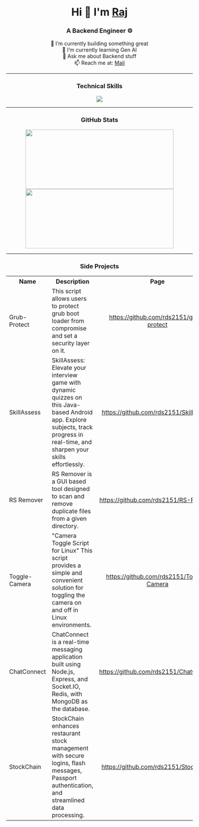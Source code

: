 <body>
  <div align="center">
    
# Hi 👋 I'm [Raj](https://www.linkedin.com/in/raj-shendkar)

### A Backend Engineer ⚙️

🔭 I’m currently building something great<br>
🌱 I’m currently learning Gen AI<br>
💬 Ask me about Backend stuff<br>
📫 Reach me at: [Mail](mailto:rajshendkar29@gmail.com)

----

### Technical Skills

  <p align="center">
    <img src="https://skillicons.dev/icons?i=linux,ubuntu,debian,kali,git,github,postman,vercel,netlify,aws,firebase,azure,bash,python,c,cs,cpp,java,js,mongo,mysql,postgres,redis,jenkins,docker,terraform,net,express,react,tensorflow,figma,eclipse,androidstudio,visualstudio,bun,bots,npm,regex,selenium,vite">
  </p>

---- 

### GitHub Stats

<span align="center">
<a href="http://www.github.com/rds2151">
<img src="https://github-readme-stats.vercel.app/api?username=rds2151&show_icons=true&hide=&count_private=true&title_color=3382ed&text_color=0f172a&icon_color=3382ed&bg_color=ffffff&hide_border=true&show_icons=true" width="400" height="160" />
<img src="https://github-readme-streak-stats.herokuapp.com/?user=rds2151&stroke=0f172a&background=ffffff&ring=3382ed&fire=3382ed&currStreakNum=0f172a&currStreakLabel=3382ed&sideNums=0f172a&sideLabels=0f172a&dates=0f172a&hide_border=true" width="400" height="160" /></a>
</span>

---- 

### Side Projects

<table>
    <tr align="center">
      <th>Name</th>
      <th>Description</th>
      <th>Page</th>
    </tr>
    <tr>
      <td>Grub-Protect</td>
      <td>This script allows users to protect grub boot loader from compromise and set a security layer on it.</td>
      <td align="center"><a href="https://github.com/rds2151/grub-protect">https://github.com/rds2151/grub-protect</a></td>
    </tr>
    <tr>
      <td>SkillAssess</td>
      <td>SkillAssess: Elevate your interview game with dynamic quizzes on this Java-based Android app. Explore subjects, track progress in real-time, and sharpen your skills effortlessly.</td>
      <td align="center"><a href="https://github.com/rds2151/SkillAssess">https://github.com/rds2151/SkillAssess</a></td>
    </tr>  
    <tr>
      <td>RS Remover</td>
      <td>RS Remover is a GUI based tool designed to scan and remove duplicate files from a given directory.</td>
      <td align="center"><a href="https://github.com/rds2151/RS-Remover">https://github.com/rds2151/RS-Remover</a></td>
    </tr>
    <tr>
      <td>Toggle-Camera</td>
      <td>"Camera Toggle Script for Linux" This script provides a simple and convenient solution for toggling the camera on and off in Linux environments.</td>
      <td align="center"><a href="https://github.com/rds2151/Toggle-Camera">https://github.com/rds2151/Toggle-Camera</a></td>
    </tr>
    <tr>
      <td>ChatConnect</td>
      <td>ChatConnect is a real-time messaging application built using Node.js, Express, and Socket.IO, Redis, with MongoDB as the database.</td>
      <td align="center"><a href="https://github.com/rds2151/ChatConnect">https://github.com/rds2151/ChatConnect</a></td>
    </tr>  
    <tr>
      <td>StockChain</td>
      <td>StockChain enhances restaurant stock management with secure logins, flash messages, Passport authentication, and streamlined data processing.</td>
      <td align="center"><a href="https://github.com/rds2151/StockChain">https://github.com/rds2151/StockChain</a></td>
    </tr>
  </table>
  </div>
</body>
